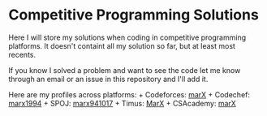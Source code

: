 Competitive Programming Solutions
=================================

Here I will store my solutions when coding in competitive programming platforms.
It doesn't containt all my solution so far, but at least most recents.

If you know I solved a problem and want to see the code let me know through an email
or an issue in this repository and I'll add it.

Here are my profiles across platforms:
    + Codeforces: [marX](http://codeforces.com/profile/marX) 
    + Codechef: [marx1994](https://www.codechef.com/users/marx1994)
    + SPOJ: [marx941017](http://www.spoj.com/users/marx941017/)
    + Timus: [MarX](http://acm.timus.ru/author.aspx?id=171713)
    + CSAcademy: [marX](https://csacademy.com/user/marX)

